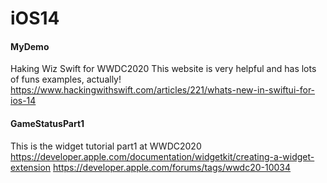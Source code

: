 # iOS14

#### MyDemo
Haking Wiz Swift  for WWDC2020
This website is very helpful and has lots of funs examples, actually!
https://www.hackingwithswift.com/articles/221/whats-new-in-swiftui-for-ios-14

#### GameStatusPart1
This is the widget tutorial part1 at WWDC2020 
https://developer.apple.com/documentation/widgetkit/creating-a-widget-extension
https://developer.apple.com/forums/tags/wwdc20-10034
